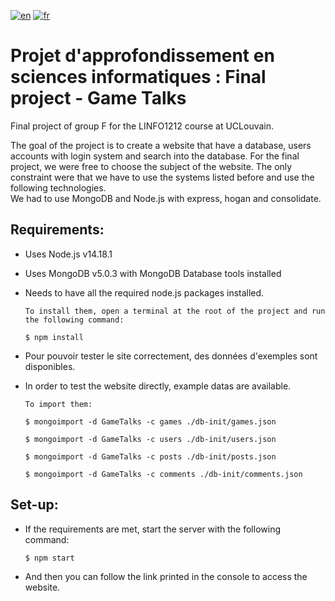 [![en](https://img.shields.io/badge/lang-en-red.svg)](https://github.com/Julien-Devos/ProjetAppSINF-Final/blob/master/README.md)
[![fr](https://img.shields.io/badge/lang-fr-blue.svg)](https://github.com/Julien-Devos/ProjetAppSINF-Final/blob/master/README.fr.md)

# Projet d'approfondissement en sciences informatiques : Final project - Game Talks

Final project of group F for the LINFO1212 course at UCLouvain.

The goal of the project is to create a website that have a database, users accounts with login system and search into
the database. For the final project, we were free to choose the subject of the website. The only constraint were that
we have to use the systems listed before and use the following technologies.\
We had to use MongoDB and Node.js with express, hogan and consolidate.

## Requirements:

- Uses Node.js v14.18.1

- Uses MongoDB v5.0.3 with MongoDB Database tools installed

- Needs to have all the required node.js packages installed.

  ```batch
  To install them, open a terminal at the root of the project and run the following command:
  
  $ npm install
  ```
  
- Pour pouvoir tester le site correctement, des données d'exemples sont disponibles.
- In order to test the website directly, example datas are available.

  ```batch
  To import them:
  
  $ mongoimport -d GameTalks -c games ./db-init/games.json
  
  $ mongoimport -d GameTalks -c users ./db-init/users.json
  
  $ mongoimport -d GameTalks -c posts ./db-init/posts.json
  
  $ mongoimport -d GameTalks -c comments ./db-init/comments.json
  ```
 
## Set-up:

- If the requirements are met, start the server with the following command:

  ```batch
  $ npm start  
  ```

- And then you can follow the link printed in the console to access the website.